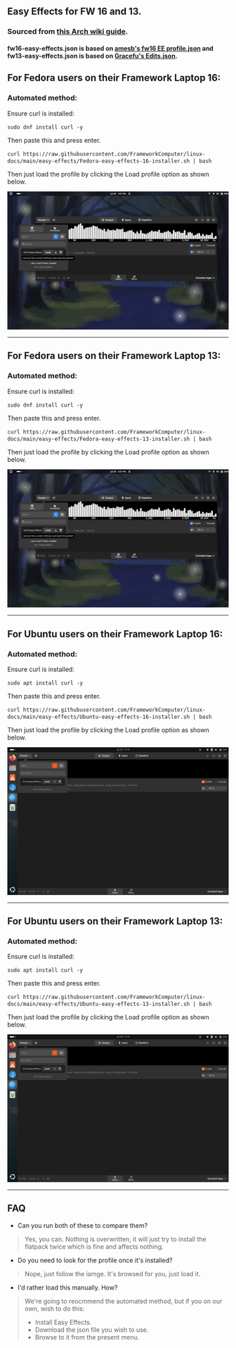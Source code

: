 ## Easy Effects for FW 16 and 13.

### Sourced from [this Arch wiki guide](https://wiki.archlinux.org/title/Framework_Laptop_16#Easy_Effects).
#### fw16-easy-effects.json is based on [amesb's fw16 EE profile.json](https://gist.github.com/amesb/cc5d717472d7e322b5f551b643ff03f4) and fw13-easy-effects.json is based on [Gracefu's Edits.json](https://github.com/cab404/framework-dsp/blob/master/config/output/Gracefu's%20Edits.json).

## For Fedora users on their Framework Laptop 16:

### Automated method:

Ensure curl is installed:

```
sudo dnf install curl -y
```

Then paste this and press enter.

```
curl https://raw.githubusercontent.com/FrameworkComputer/linux-docs/main/easy-effects/Fedora-easy-effects-16-installer.sh | bash
```

Then just load the profile by clicking the Load profile option as shown below.

![image](https://raw.githubusercontent.com/FrameworkComputer/linux-docs/main/easy-effects/images/fw16-easyeffects.png)

-----------------------

## For Fedora users on their Framework Laptop 13:

### Automated method:

Ensure curl is installed:

```
sudo dnf install curl -y
```

Then paste this and press enter.

```
curl https://raw.githubusercontent.com/FrameworkComputer/linux-docs/main/easy-effects/Fedora-easy-effects-13-installer.sh | bash
```

Then just load the profile by clicking the Load profile option as shown below.

![image](https://raw.githubusercontent.com/FrameworkComputer/linux-docs/main/easy-effects/images/fw16-easyeffects.png)


--------------------------
## For Ubuntu users on their Framework Laptop 16:

### Automated method:

Ensure curl is installed:

```
sudo apt install curl -y
```

Then paste this and press enter.

```
curl https://raw.githubusercontent.com/FrameworkComputer/linux-docs/main/easy-effects/Ubuntu-easy-effects-16-installer.sh | bash
```

Then just load the profile by clicking the Load profile option as shown below.

![image](https://raw.githubusercontent.com/FrameworkComputer/linux-docs/main/easy-effects/images/ubuntu-easy-effects.png)

--------------------------
## For Ubuntu users on their Framework Laptop 13:

### Automated method:

Ensure curl is installed:

```
sudo apt install curl -y
```

Then paste this and press enter.

```
curl https://raw.githubusercontent.com/FrameworkComputer/linux-docs/main/easy-effects/Ubuntu-easy-effects-13-installer.sh | bash
```

Then just load the profile by clicking the Load profile option as shown below.

![image](https://raw.githubusercontent.com/FrameworkComputer/linux-docs/main/easy-effects/images/ubuntu-easy-effects.png)

--------------------------

## FAQ

- Can you run both of these to compare them?
> Yes, you can. Nothing is overwritten, it will just try to install the flatpack twice which is fine and affects nothing.

- Do you need to look for the profile once it's installed?
> Nope, just follow the iamge. It's browsed for you, just load it.

- I'd rather load this manually. How?
> We're going to reocmmend the automated method, but if you on our own, wish to do this:
> - Install Easy Effects.
> - Download the json file you wish to use.
> - Browse to it from the present menu.
